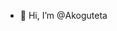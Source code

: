 - 👋 Hi, I’m @Akoguteta
<!-- - 👀 I’m interested in ...
- 🌱 I’m currently learni ...
- 💞️ I’m looking to collaborate on ...
- 📫 How to reach me ... -->

<!---
Akoguteta12/Akoguteta12 is a ✨ special ✨ repository because its `README.md` (this file) appears on your GitHub profile.
You can click the Preview link to take a look at your changes.
--->
